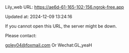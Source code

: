 Lily_web URL: https://ae6d-61-165-102-156.ngrok-free.app

Updated at: 2024-12-09 13:24:16

If you cannot open this URL, the server might be down.

Please contact: 

goley04@foxmail.com Or Wechat:GL_yeaH